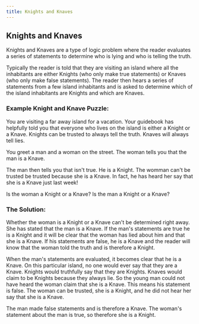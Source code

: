 ```yaml
---
title: Knights and Knaves
---
```

## Knights and Knaves

Knights and Knaves are a type of logic problem where the reader evaluates a series of statements to determine who is lying and who is telling the truth.

Typically the reader is told that they are visiting an island where all the inhabitants are either Knights (who only make true statements) or Knaves (who only make false statements). The reader then hears a series of statements from a few island inhabitants and is asked to determine which of the island inhabitants are Knights and which are Knaves. 

### Example Knight and Knave Puzzle: 

You are visiting a far away island for a vacation. Your guidebook has helpfully told you that everyone who lives on the island is either a Knight or a Knave. Knights can be trusted to always tell the truth. Knaves will always tell lies.

You greet a man and a woman on the street. The woman tells you that the man is a Knave.

The man then tells you that isn't true. He is a Knight. The womman can't be trusted be trusted because she is a Knave. In fact, he has heard her say that she is a Knave just last week!

Is the woman a Knight or a Knave? Is the man a Knight or a Knave?

### The Solution:

Whether the woman is a Knight or a Knave can't be determined right away. She has stated that the man is a Knave. If the man's statements are true he is a Knight and it will be clear that the woman has lied about him and that she is a Knave. If his statements are false, he is a Knave and the reader will know that the woman told the truth and is therefore a Knight. 

When the man's statements are evaluated, it becomes clear that he is a Knave. On this particular island, no one would ever say that they are a Knave. Knights would truthfully say that they are Knights. Knaves would claim to be Knights because they always lie. So the young man could not have heard the woman claim that she is a Knave. This means his statement is false. The woman can be trusted, she is a Knight, and he did not hear her say that she is a Knave.

The man made false statements and is therefore a Knave. The woman's statement about the man is true, so therefore she is a Knight.
